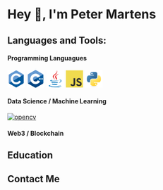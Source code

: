 <h1 align="left">Hey 👋, I'm Peter Martens</h1>

<h2 align="left"><b>Languages and Tools:</b></h2>

<h4>Programming Languagues</h4>
  <p align="left">
    <img src="https://raw.githubusercontent.com/devicons/devicon/master/icons/c/c-original.svg" alt="c" width="40" height="40"/> 
    <img src="https://raw.githubusercontent.com/devicons/devicon/master/icons/cplusplus/cplusplus-original.svg" alt="cplusplus" width="40" height="40"/> 
    <img src="https://raw.githubusercontent.com/devicons/devicon/master/icons/java/java-original.svg" alt="java" width="40" height="40"/>
    <img src="https://raw.githubusercontent.com/devicons/devicon/master/icons/javascript/javascript-original.svg" alt="javascript" width="40" height="40"/>
    <img src="https://raw.githubusercontent.com/devicons/devicon/master/icons/python/python-original.svg" alt="python" width="40" height="40"/>
  </p>
  
  <h4>Data Science / Machine Learning</h4>
  <p align="left">
    <a href="https://opencv.org/" target="_blank" rel="noreferrer"> 
      <img src="https://www.vectorlogo.zone/logos/opencv/opencv-icon.svg" alt="opencv" width="40" height="40"/> 
    </a>
  </p>
  
  <h4>Web3 / Blockchain</h4>
   <p align="left">
  </p>
  
<h2 align="left"><b>Education</b></h2>

<h2 align="left"><b>Contact Me</b></h2>
